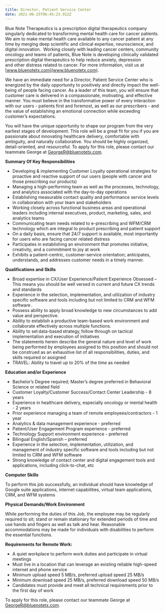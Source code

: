 ```yaml
---
title: Director, Patient Service Center
date: 2021-06-25T06:45:23.912Z
---
```

Blue Note Therapeutics is a prescription digital therapeutics company singularly dedicated to transforming mental health care for cancer patients. We aim to make mental health care available to any cancer patient at any time by merging deep scientific and clinical expertise, neuroscience, and digital innovation.  Working closely with leading cancer centers, community oncology and teams of patients, Blue Note is developing clinically validated prescription digital therapeutics to help reduce anxiety, depression and other distress related to cancer. For more information, visit us at [www.bluenotetx.com](www.bluenotetx.com).

We have an immediate need for a Director, Patient Service Center who is energized by the daily opportunity to positively and directly impact the well-being of people facing cancer. As a leader of this team, you will ensure that customer care is delivered in a compassionate, motivating, and effective manner. You must believe in the transformative power of every interaction with our users - patients first and foremost, as well as our prescribers - and the value of establishing an emotional connection while exceeding customer’s expectations. 

You will have the unique opportunity to shape our program from the very earliest stages of development. This role will be a great fit for you if you are passionate about innovating healthcare delivery, comfortable with ambiguity, and naturally collaborative. You should be highly organized, detail-oriented, and resourceful.  To apply for this role, please contact our teammate George at GeorgeR@bluenotetx.com. 

**Summary Of Key Responsibilities**

* Developing & implementing Customer Loyalty operational strategies for proactive and reactive support of our users (people with cancer and those prescribing our products) 
* Managing a high-performing team as well as the processes, technology, and analytics associated with the day-to-day operations 
* Establishing measurable contact quality and performance service levels in collaboration with your team and stakeholders
* Working closely across functional business areas and operational leaders including internal executives, product, marketing, sales, and analytics teams
* Communicating team needs related to e-prescribing and WFM/CRM technology which are integral to product prescribing and patient support
* On a daily basis, ensure that 24/7 support is available, most importantly for users who are facing cancer related distress
* Participates in establishing an environment that promotes initiative, creativity, and a commitment to joy at work
* Exhibits a patient-centric, customer-service orientation; anticipates, understands, and addresses customer needs in a timely manner. 

**Qualifications and Skills**

* Broad expertise in CX/User Experience/Patient Experience Obsessed – This means you should be well versed in current and future CX trends and standards 
* Experience in the selection, implementation, and utilization of industry specific software and tools including but not limited to CRM and WFM software . 
* Possess ability to apply broad knowledge to new circumstances to add value and perspective. 
* Ability to establish a productive team-based work environment and collaborate effectively across multiple functions. 
* Ability to set data-based strategy, follow through on tactical implementation and execution of initiatives 
* The statements herein describe the general nature and level of work being performed by employees assigned to this position and should not be construed as an exhaustive list of all responsibilities, duties, and skills required or assigned
* TRAVEL: Ability to travel up to 20% of the time as needed

**Education and/or Experience** 

* Bachelor’s Degree required; Master’s degree preferred in Behavioral Science or related field
* Customer Loyalty/Customer Success/Contact Center Leadership - 8 years 
* Experience in healthcare delivery, especially oncology or mental health - 2 years
* Prior experience managing a team of remote employees/contractors - 1 year
* Analytics & data management experience - preferred 
* Patient/User Engagement Program experience - preferred
* Technology Support environment experience - preferred
* Bilingual English/Spanish – preferred 
* Experience in the selection, implementation, utilization, and management of industry specific software and tools including but not limited to CRM and WFM software 
* Strong knowledge of contact center and digital engagement tools and applications, including click-to-chat, etc

**Computer Skills**                   

To perform this job successfully, an individual should have knowledge of Google suite applications, internet capabilities, virtual team applications, CRM, and WFM systems

**Physical Demands/Work Environment**

While performing the duties of this Job, the employee may be regularly required to sit; stand or remain stationary for extended periods of time and use hands and fingers as well as talk and hear. Reasonable accommodations may be made for individuals with disabilities to perform the essential functions.

**Requirements for Remote Work:**

* A quiet workplace to perform work duties and participate in virtual meetings  
* Must live in a location that can leverage an existing reliable high-speed internet and phone service
* Minimum upload speed 5 MB/s, preferred upload speed 25 MB/s
* Minimum download speed 25 MB/s, preferred download speed 50 MB/s
* Candidates must provide and meet all technical requirements prior to the first day of work

To apply for this role, please contact our teammate George at GeorgeR@bluenotetx.com.